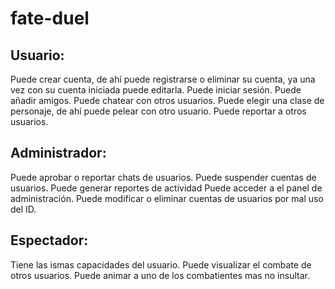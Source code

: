# fate-duel
## Usuario: 
Puede crear cuenta, de ahí puede registrarse o eliminar su cuenta, ya una vez con su cuenta iniciada puede editarla.
Puede iniciar sesión.
Puede añadir amigos.
Puede chatear con otros usuarios.
Puede elegir una clase de personaje, de ahí puede pelear con otro usuario.
Puede reportar a otros usuarios.
## Administrador:
Puede aprobar o reportar chats de usuarios.
Puede suspender cuentas de usuarios.
Puede generar reportes de actividad
Puede acceder a el panel de administración.
Puede modificar o eliminar cuentas de usuarios por mal uso del ID.
## Espectador:
Tiene las ismas capacidades del usuario.
Puede visualizar el combate de otros usuarios.
Puede animar a uno de los combatientes mas no insultar.
